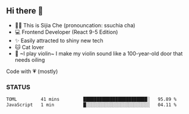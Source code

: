## Hi there 👋

- 🙋‍♀️ This is Sijia Che (pronouncation: ssuchia cha)
- 💻 Frontend Developer (React 9-5 Edition)
- ✨ Easily attracted to shiny new tech
- 🐱 Cat lover
- 🌟 ~I play violin~ I make my violin sound like a 100-year-old door that needs oiling

Code with 💗 (mostly)

### STATUS
<!--START_SECTION:waka-->

```txt
TOML         41 mins         ████████████████████████░   95.89 %
JavaScript   1 min           █░░░░░░░░░░░░░░░░░░░░░░░░   04.11 %
```

<!--END_SECTION:waka-->
